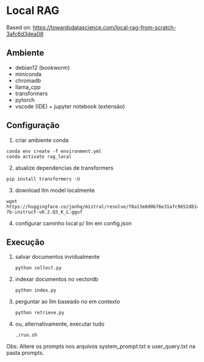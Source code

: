 # Local RAG
Based on: https://towardsdatascience.com/local-rag-from-scratch-3afc6d3dea08

## Ambiente

- debian12 (bookworm)
- miniconda
- chromadb
- llama_cpp
- transformers
- pytorch
- vscode (IDE) + jupyter notebook (extensão)

## Configuração

1) criar ambiente conda
```
conda env create -f environment.yml
conda activate rag_local
```

2) atualize dependencias de transformers
```
pip install transformers -U
```

3) download llm model localmente
```
wget https://huggingface.co/janhq/mistral/resolve/f8a13e8d0b76e31afc9652d814ce1ec658a06ee7/mistral-7b-instruct-v0.2.Q3_K_L.gguf
```

4) configurar caminho local p/ llm em config.json 

## Execução

1) salvar documentos invidualmente
   ```
   python collect.py
   ```

2) indexar documentos no vectordb
   ```
   python index.py
   ```

3) perguntar ao llm baseado no em contexto
   ```
   python retrieve.py
   ```

4) ou, alternativamente, executar tudo
   ```
   ./run.sh
   ```

Obs: Altere os prompts nos arquivos system_prompt.txt e user_query.txt na pasta prompts.